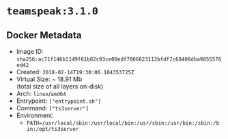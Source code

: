 # `teamspeak:3.1.0`

## Docker Metadata

- Image ID: `sha256:ac71f146b1149f61b82c93ce00edf7806623112bfdf7c68406dba9855576ed42`
- Created: `2018-02-14T19:30:06.104353725Z`
- Virtual Size: ~ 18.91 Mb  
  (total size of all layers on-disk)
- Arch: `linux`/`amd64`
- Entrypoint: `["entrypoint.sh"]`
- Command: `["ts3server"]`
- Environment:
  - `PATH=/usr/local/sbin:/usr/local/bin:/usr/sbin:/usr/bin:/sbin:/bin:/opt/ts3server`

